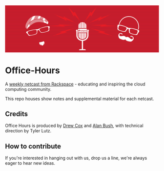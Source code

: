 ![](assets/banner.png)

# Office-Hours
A [weekly netcast from Rackspace](https://www.youtube.com/playlist?list=PLXK8KWNgW1Ms1ROsbIhOg6kJV2eOqAP3Y) - educating and inspiring the cloud computing community.

This repo houses show notes and supplemental material for each netcast.

## Credits

Office Hours is produced by [Drew Cox](https://twitter.com/drewcoxsa) and [Alan Bush](https://twitter.com/alanbush), with technical direction by Tyler Lutz.

## How to contribute

If you're interested in hanging out with us, drop us a line, we're always eager to hear new ideas.
